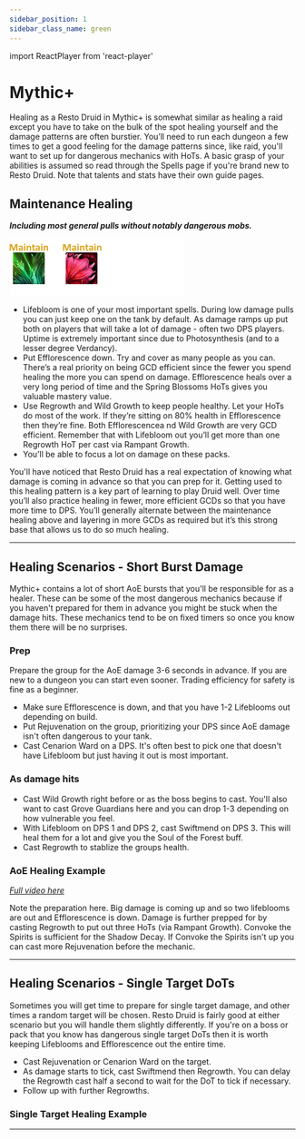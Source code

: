 ```yaml
---
sidebar_position: 1
sidebar_class_name: green
---
```


import ReactPlayer from 'react-player'

# Mythic+

Healing as a Resto Druid in Mythic+ is somewhat similar as healing a raid except you have to take on the bulk of the spot healing yourself and the damage patterns are often burstier. You’ll need to run each dungeon a few times to get a good feeling for the damage patterns since, like raid, you'll want to set up for dangerous mechanics with HoTs. A basic grasp of your abilities is assumed so read through the Spells page if you're brand new to Resto Druid. Note that talents and stats have their own guide pages.

## Maintenance Healing
***Including most general pulls without notably dangerous mobs.***

![Maintenance Example](.\images\Druid-Maintenance.png)
- <WH>Lifebloom</WH> is one of your most important spells. During low damage pulls you can just keep one on the tank by default. As damage ramps up put both on players that will take a lot of damage - often two DPS players. Uptime is extremely important since due to <WH>Photosynthesis</WH> (and to a lesser degree <WH>Verdancy</WH>).
- Put <WH>Efflorescence</WH> down. Try and cover as many people as you can. There’s a real priority on being GCD efficient since the fewer you spend healing the more you can spend on damage. <WH>Efflorescence</WH> heals over a very long period of time and the <WH>Spring Blossoms</WH> HoTs gives you valuable mastery value.
- Use <WH>Regrowth</WH> and <WH>Wild Growth</WH> to keep people healthy. Let your HoTs do most of the work. If they’re sitting on 80% health in <WH>Efflorescence</WH> then they’re fine. Both <WH>Efflorescence</WH>a nd <WH>Wild Growth</WH> are very GCD efficient. Remember that with <WH>Lifebloom</WH> out you’ll get more than one <WH>Regrowth</WH> HoT per cast via <WH>Rampant Growth</WH>.
- You’ll be able to focus a lot on damage on these packs.


You'll have noticed that Resto Druid has a real expectation of knowing what damage is coming in advance so that you can prep for it. Getting used to this healing pattern is a key part of learning to play Druid well. Over time you’ll also practice healing in fewer, more efficient GCDs so that you have more time to DPS. You’ll generally alternate between the maintenance healing above and layering in more GCDs as required but it’s this strong base that allows us to do so much healing.

---

## Healing Scenarios - Short Burst Damage
Mythic+ contains a lot of short AoE bursts that you'll be responsible for as a healer. These can be some of the most dangerous mechanics because if you haven't prepared for them in advance you might be stuck when the damage hits. These mechanics tend to be on fixed timers so once you know them there will be no surprises. 

### Prep
Prepare the group for the AoE damage 3-6 seconds in advance. If you are new to a dungeon you can start even sooner. Trading efficiency for safety is fine as a beginner.
- Make sure <WH>Efflorescence</WH> is down, and that you have 1-2 <WH>Lifebloom</WH>s out depending on build. 
- Put <WH>Rejuvenation</WH> on the group, prioritizing your DPS since AoE damage isn't often dangerous to your tank. 
- Cast <WH>Cenarion Ward</WH> on a DPS. It's often best to pick one that doesn't have <WH>Lifebloom</WH> but just having it out is most important.

### As damage hits
- Cast <WH>Wild Growth</WH> right before or as the boss begins to cast. You'll also want to cast <WH>Grove Guardians</WH> here and you can drop 1-3 depending on how vulnerable you feel.
- With <WH>Lifebloom</WH> on DPS 1 and DPS 2, cast <WH>Swiftmend</WH> on DPS 3. This will heal them for a lot and give you the <WH>Soul of the Forest</WH> buff.
- Cast <WH>Regrowth</WH> to stablize the groups health.

### AoE Healing Example
*[Full video here](https://www.youtube.com/watch?v=dVVfzDG3tEM)*
<div style={{ display: 'flex', flexWrap: 'wrap', alignItems: 'flex-start' }}>
  <ReactPlayer 
    url="https://i.imgur.com/UkGOTmF.mp4" 
    playing 
    controls 
    style={{ paddingRight: "12px" }} 
    width="500px"
    height="auto"
  />
<div style={{ flex: '1', minWidth: '200px' }}>
    Note the preparation here. Big damage is coming up and so two lifeblooms are out and <WH>Efflorescence</WH> is down. Damage is further prepped for by casting <WH>Regrowth</WH> to put out three HoTs (via <WH>Rampant Growth</WH>). <WH>Convoke the Spirits</WH> is sufficient for the Shadow Decay. If <WH>Convoke the Spirits</WH> isn't up you can cast more <WH>Rejuvenation</WH> before the mechanic.
</div>
</div> 


---

## Healing Scenarios - Single Target DoTs
Sometimes you will get time to prepare for single target damage, and other times a random target will be chosen. Resto Druid is fairly good at either scenario but you will handle them slightly differently. If you're on a boss or pack that you know has dangerous single target DoTs then it is worth keeping <WH>Lifebloom</WH>s and <WH>Efflorescence</WH> out the entire time. 
- Cast <WH>Rejuvenation</WH> or <WH>Cenarion Ward</WH> on the target. 
- As damage starts to tick, cast <WH>Swiftmend</WH> then <WH>Regrowth</WH>. You can delay the <WH>Regrowth</WH> cast half a second to wait for the DoT to tick if necessary. 
- Follow up with further <WH>Regrowth</WH>s. 

### Single Target Healing Example

---
